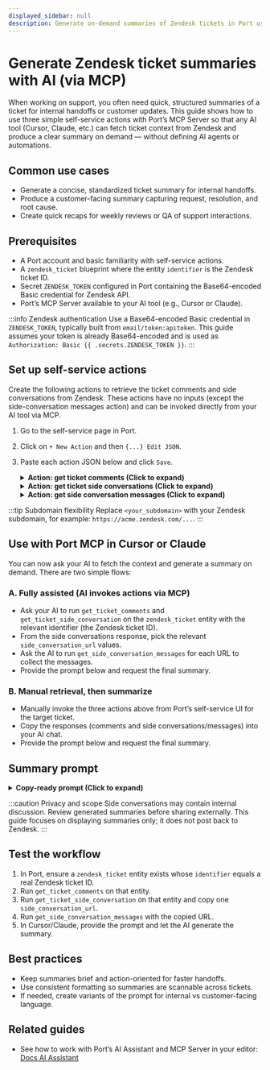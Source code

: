 ```yaml
---
displayed_sidebar: null
description: Generate on-demand summaries of Zendesk tickets in Port using MCP and self-service actions. No AI agents or automations required.
---
```


# Generate Zendesk ticket summaries with AI (via MCP)

When working on support, you often need quick, structured summaries of a ticket for internal handoffs or customer updates. This guide shows how to use three simple self-service actions with Port’s MCP Server so that any AI tool (Cursor, Claude, etc.) can fetch ticket context from Zendesk and produce a clear summary on demand — without defining AI agents or automations.

## Common use cases

- Generate a concise, standardized ticket summary for internal handoffs.
- Produce a customer-facing summary capturing request, resolution, and root cause.
- Create quick recaps for weekly reviews or QA of support interactions.

## Prerequisites

- A Port account and basic familiarity with self-service actions.
- A `zendesk_ticket` blueprint where the entity `identifier` is the Zendesk ticket ID.
- Secret `ZENDESK_TOKEN` configured in Port containing the Base64-encoded Basic credential for Zendesk API.
- Port’s MCP Server available to your AI tool (e.g., Cursor or Claude).

:::info Zendesk authentication
Use a Base64-encoded Basic credential in `ZENDESK_TOKEN`, typically built from `email/token:apitoken`. This guide assumes your token is already Base64-encoded and is used as `Authorization: Basic {{ .secrets.ZENDESK_TOKEN }}`.
:::

## Set up self-service actions

Create the following actions to retrieve the ticket comments and side conversations from Zendesk. These actions have no inputs (except the side-conversation messages action) and can be invoked directly from your AI tool via MCP.

1. Go to the self-service page in Port.
2. Click on `+ New Action` and then `{...} Edit JSON`.
3. Paste each action JSON below and click `Save`.

    <details>
    <summary><b>Action: get ticket comments (Click to expand)</b></summary>

    ```json showLineNumbers
    {
        "identifier": "get_ticket_comments",
        "title": "get ticket comments",
        "trigger": {
            "type": "self-service",
            "operation": "DAY-2",
            "userInputs": {
            "properties": {},
            "required": [],
            "order": []
            },
            "blueprintIdentifier": "zendesk_ticket"
        },
        "invocationMethod": {
            "type": "WEBHOOK",
            "url": "https://<your_subdomain>.zendesk.com/api/v2/tickets/{{ .entity.identifier }}/comments",
            "agent": false,
            "synchronized": true,
            "method": "GET",
            "headers": {
                "Content-Type": "application/json",
                "Authorization": "Basic {{ .secrets.ZENDESK_TOKEN }}"
            },
            "body": {}
        },
        "requiredApproval": false
    }
    ```

    </details>

    <details>
    <summary><b>Action: get ticket side conversations (Click to expand)</b></summary>

    ```json showLineNumbers
    {
        "identifier": "get_ticket_side_conversation",
        "title": "get ticket side conversations",
        "trigger": {
            "type": "self-service",
            "operation": "DAY-2",
            "userInputs": {
            "properties": {},
            "required": [],
            "order": []
            },
            "blueprintIdentifier": "zendesk_ticket"
        },
        "invocationMethod": {
            "type": "WEBHOOK",
            "url": "https://<your_subdomain>.zendesk.com/api/v2/tickets/{{ .entity.identifier }}/side_conversations",
            "agent": false,
            "synchronized": true,
            "method": "GET",
            "headers": {
            "Content-Type": "application/json",
            "Authorization": "Basic {{ .secrets.ZENDESK_TOKEN }}"
            },
            "body": {}
        },
        "requiredApproval": false
    }
    ```

    </details>

    <details>
    <summary><b>Action: get side conversation messages (Click to expand)</b></summary>

    ```json showLineNumbers
    {
        "identifier": "get_side_conversation_messages",
        "title": "get side conversation messages",
        "trigger": {
            "type": "self-service",
            "operation": "DAY-2",
            "userInputs": {
                "properties": {
                    "side_conversation_url": {
                    "type": "string",
                    "title": "side conversation url",
                    "format": "url"
                    }
                },
                "required": [
                    "side_conversation_url"
                ],
                "order": [
                    "side_conversation_url"
                ]
            }
        },
        "invocationMethod": {
            "type": "WEBHOOK",
            "url": "{{ .inputs.side_conversation_url }}/events",
            "agent": false,
            "synchronized": true,
            "method": "GET",
            "headers": {
            "Content-Type": "application/json",
            "Authorization": "Basic {{ .secrets.ZENDESK_TOKEN }}"
            },
            "body": {}
        },
        "requiredApproval": false
    }
    ```

    </details>

:::tip Subdomain flexibility
Replace `<your_subdomain>` with your Zendesk subdomain, for example: `https://acme.zendesk.com/...`.
:::

## Use with Port MCP in Cursor or Claude

You can now ask your AI to fetch the context and generate a summary on demand. There are two simple flows:

### A. Fully assisted (AI invokes actions via MCP)

- Ask your AI to run `get_ticket_comments` and `get_ticket_side_conversation` on the `zendesk_ticket` entity with the relevant identifier (the Zendesk ticket ID).
- From the side conversations response, pick the relevant `side_conversation_url` values.
- Ask the AI to run `get_side_conversation_messages` for each URL to collect the messages.
- Provide the prompt below and request the final summary.

### B. Manual retrieval, then summarize

- Manually invoke the three actions above from Port’s self-service UI for the target ticket.
- Copy the responses (comments and side conversations/messages) into your AI chat.
- Provide the prompt below and request the final summary.

## Summary prompt

<details>
<summary><b>Copy-ready prompt (Click to expand)</b></summary>

```
You are an ai assistant tasked with summarizing zendesk support tickets in port. Use the comments and the side conversations on the ticket to summarize it in the following format:

##request
What the customer wanted in a short sentence
##resolutiom
What was the resolution
##root cause
In case of a problem/bug, what was the root cause

##recommendations

Eg update docs,

To get the comments and the side conversations, send empty properties and use the entity identifier.

To use the side conversations you first need to get their urls and then get the messages sent in them, no need to send an entity identifier only the side conversation url in the properties.
```

</details>

:::caution Privacy and scope
Side conversations may contain internal discussion. Review generated summaries before sharing externally. This guide focuses on displaying summaries only; it does not post back to Zendesk.
:::

## Test the workflow

1. In Port, ensure a `zendesk_ticket` entity exists whose `identifier` equals a real Zendesk ticket ID.
2. Run `get_ticket_comments` on that entity.
3. Run `get_ticket_side_conversation` on that entity and copy one `side_conversation_url`.
4. Run `get_side_conversation_messages` with the copied URL.
5. In Cursor/Claude, provide the prompt and let the AI generate the summary.

## Best practices

- Keep summaries brief and action-oriented for faster handoffs.
- Use consistent formatting so summaries are scannable across tickets.
- If needed, create variants of the prompt for internal vs customer-facing language.

## Related guides

 - See how to work with Port’s AI Assistant and MCP Server in your editor: [Docs AI Assistant](../../docs-ai-assistant.md)


